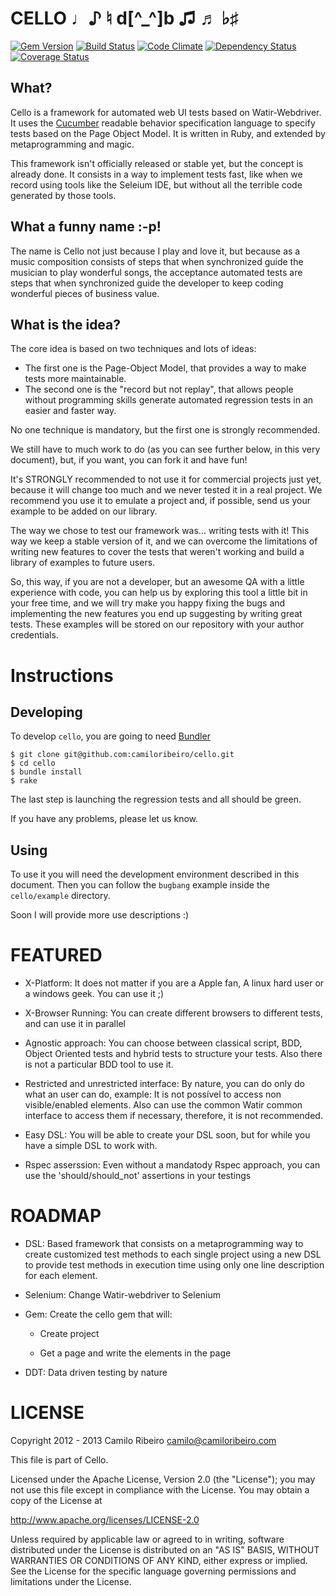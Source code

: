 CELLO  ♩♪ ♮  d[^_^]b  ♫ ♬ ♭♯
=====

[![Gem Version](https://badge.fury.io/rb/cello.png)](http://badge.fury.io/rb/cello)
[![Build Status](https://secure.travis-ci.org/camiloribeiro/cello.png)](http://travis-ci.org/camiloribeiro/cello)
[![Code Climate](https://codeclimate.com/github/camiloribeiro/cello.png)](https://codeclimate.com/github/camiloribeiro/cello)
[![Dependency Status](https://gemnasium.com/camiloribeiro/cello.png)](https://gemnasium.com/camiloribeiro/cello)
[![Coverage Status](https://coveralls.io/repos/camiloribeiro/cello/badge.png)](https://coveralls.io/r/camiloribeiro/cello)

What?
-----
Cello is a framework for automated web UI tests based on Watir-Webdriver. It uses the [Cucumber](http://cukes.info/) readable behavior specification language to specify tests based on the Page Object Model. It is written in Ruby, and extended by metaprogramming and magic.

This framework isn't officially released or stable yet, but the concept is already done. It consists in a way to implement tests fast, like when we record using tools like the Seleium IDE, but without all the terrible code generated by those tools.

What a funny name :-p!
----------------------
The name is Cello not just because I play and love it, but because as a music composition consists of steps that when synchronized guide the musician to play wonderful songs, the acceptance automated tests are steps that when synchronized guide the developer to keep coding wonderful pieces of business value.


What is the idea?
-----------------
The core idea is based on two techniques and lots of ideas:

* The first one is the Page-Object Model, that provides a way to make tests more maintainable.
* The second one is the "record but not replay", that allows people without programming skills generate automated regression tests in an easier and faster way.

No one technique is mandatory, but the first one is strongly recommended.

We still have to much work to do (as you can see further below, in this very document), but, if you want, you can fork it and have fun!

It's STRONGLY recommended to not use it for commercial projects just yet, because it will change too much and we never tested it in a real project. We recommend you use it to emulate a project and, if possible, send us your example to be added on our library.

The way we chose to test our framework was... writing tests with it! This way we keep a stable version of it, and we can overcome the limitations of writing new features to cover the tests that weren't working and build a library of examples to future users. 

So, this way, if you are not a developer, but an awesome QA with a little experience with code, you can help us by exploring this tool a little bit in your free time, and we will try make you happy fixing the bugs and implementing the new features you end up suggesting by writing great tests. These examples will be stored on our repository with your author credentials.


Instructions
==========

Developing
----------
To develop `cello`, you are going to need [Bundler][1] 

    $ git clone git@github.com:camiloribeiro/cello.git
    $ cd cello
    $ bundle install
    $ rake

The last step is launching the regression tests and all should be green.

If you have any problems, please let us know.

[1]: http://gembundler.com

Using
-----

To use it you will need the development environment described in this document. Then you can follow the `bugbang` example inside the `cello/example` directory.

Soon I will provide more use descriptions :)

FEATURED
========

- X-Platform: It does not matter if you are a Apple fan, A linux hard user or a windows geek. You can use it ;)

- X-Browser Running: You can create different browsers to different tests, and can use it in parallel

- Agnostic approach: You can choose between classical script, BDD, Object Oriented tests and hybrid tests to structure your tests. Also there is not a particular BDD tool to use it.

- Restricted and unrestricted interface: By nature, you can do only do what an user can do, example: It is not possível to access non visible/enabled elements. Also can use the common Watir common interface to access them if necessary, therefore, it is not recommended.

- Easy DSL: You will be able to create your DSL soon, but for while you have a simple DSL to work with.

- Rspec asserssion: Even without a mandatody Rspec approach, you can use the 'should/should_not' assertions in your testings


ROADMAP
=======

- DSL: Based framework that consists on a metaprogramming way to create customized test methods to each single project using a new DSL to provide test methods in execution time using only one line description for each element.

- Selenium: Change Watir-webdriver to Selenium

- Gem: Create the cello gem that will:

  * Create project 

  * Get a page and write the elements in the page

- DDT: Data driven testing by nature

LICENSE
=======

Copyright 2012 - 2013 Camilo Ribeiro camilo@camiloribeiro.com

This file is part of Cello.

Licensed under the Apache License, Version 2.0 (the "License"); you may not use this file except in compliance with the License. You may obtain a copy of the License at

http://www.apache.org/licenses/LICENSE-2.0

Unless required by applicable law or agreed to in writing, software distributed under the License is distributed on an "AS IS" BASIS, WITHOUT WARRANTIES OR CONDITIONS OF ANY KIND, either express or implied. See the License for the specific language governing permissions and limitations under the License.

